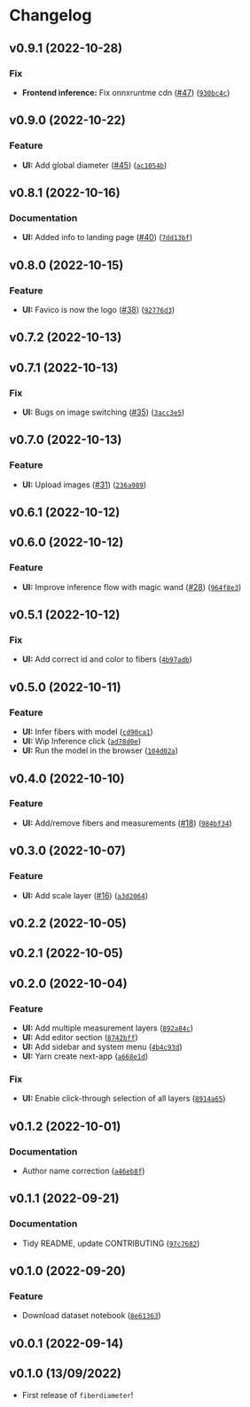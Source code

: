 # Changelog

<!--next-version-placeholder-->

## v0.9.1 (2022-10-28)
### Fix
* **Frontend inference:** Fix onnxruntme cdn ([#47](https://github.com/fcossio/FiberDiameter/issues/47)) ([`930bc4c`](https://github.com/fcossio/FiberDiameter/commit/930bc4c793e743d79b4f5902a04940c96fd74521))

## v0.9.0 (2022-10-22)
### Feature
* **UI:** Add global diameter ([#45](https://github.com/fcossio/FiberDiameter/issues/45)) ([`ac1054b`](https://github.com/fcossio/FiberDiameter/commit/ac1054b74b2c031c032db71c186d7720ade85ba1))

## v0.8.1 (2022-10-16)
### Documentation
* **UI:** Added info to landing page ([#40](https://github.com/fcossio/FiberDiameter/issues/40)) ([`7dd13bf`](https://github.com/fcossio/FiberDiameter/commit/7dd13bfc34deb4785c654ae61078d1f9a3f76af7))

## v0.8.0 (2022-10-15)
### Feature
* **UI:** Favico is now the logo ([#38](https://github.com/fcossio/FiberDiameter/issues/38)) ([`92776d3`](https://github.com/fcossio/FiberDiameter/commit/92776d38d266ea2e791ee6352def020af269e0f1))

## v0.7.2 (2022-10-13)


## v0.7.1 (2022-10-13)
### Fix
* **UI:** Bugs on image switching ([#35](https://github.com/fcossio/FiberDiameter/issues/35)) ([`3acc3e5`](https://github.com/fcossio/FiberDiameter/commit/3acc3e56594bde0d683b65d5394dfa46f344bee0))

## v0.7.0 (2022-10-13)
### Feature
* **UI:** Upload images ([#31](https://github.com/fcossio/FiberDiameter/issues/31)) ([`236a989`](https://github.com/fcossio/FiberDiameter/commit/236a9898d65ade69e7e6adfc66ed9c03407f2bcd))

## v0.6.1 (2022-10-12)


## v0.6.0 (2022-10-12)
### Feature
* **UI:** Improve inference flow with magic wand ([#28](https://github.com/fcossio/FiberDiameter/issues/28)) ([`964f8e3`](https://github.com/fcossio/FiberDiameter/commit/964f8e394989b143f7f2a709f2afb85dc4374dc0))

## v0.5.1 (2022-10-12)
### Fix
* **UI:** Add correct id and color to fibers ([`4b97adb`](https://github.com/fcossio/FiberDiameter/commit/4b97adb4aa72da635004a9a65d19b4ee3e816356))

## v0.5.0 (2022-10-11)
### Feature
* **UI:** Infer fibers with model ([`cd90ca1`](https://github.com/fcossio/FiberDiameter/commit/cd90ca18fa339f17ef1917fbfdb826ce9f4c828f))
* **UI:** Wip Inference click ([`ad78d0e`](https://github.com/fcossio/FiberDiameter/commit/ad78d0e5d9744205922d271703205ac46f62a9c5))
* **UI:** Run the model in the browser ([`104d02a`](https://github.com/fcossio/FiberDiameter/commit/104d02a28e91cbc670a790751706cb3e0f1a6835))

## v0.4.0 (2022-10-10)
### Feature
* **UI:** Add/remove fibers and measurements ([#18](https://github.com/fcossio/FiberDiameter/issues/18)) ([`984bf34`](https://github.com/fcossio/FiberDiameter/commit/984bf3495d7bb3cc9a0db3bc1bab0c0c98554e59))

## v0.3.0 (2022-10-07)
### Feature
* **UI:** Add scale layer ([#16](https://github.com/fcossio/FiberDiameter/issues/16)) ([`a3d2064`](https://github.com/fcossio/FiberDiameter/commit/a3d2064f345cecd46e2948d9c3a6968eddc16b24))

## v0.2.2 (2022-10-05)


## v0.2.1 (2022-10-05)


## v0.2.0 (2022-10-04)
### Feature
* **UI:** Add multiple measurement layers ([`892a84c`](https://github.com/fcossio/FiberDiameter/commit/892a84c637ca6293273fbb78c721c24ae9795c4b))
* **UI:** Add editor section ([`8742bff`](https://github.com/fcossio/FiberDiameter/commit/8742bffc6331525be1023f8f6b45c717d407fb9f))
* **UI:** Add sidebar and system menu ([`4b4c93d`](https://github.com/fcossio/FiberDiameter/commit/4b4c93d7e284ac48f9d72b0857157a00ac808e7a))
* **UI:** Yarn create next-app ([`a668e1d`](https://github.com/fcossio/FiberDiameter/commit/a668e1d572ccd2faf3c6726f13bafb4e896c0640))

### Fix
* **UI:** Enable click-through selection of all layers ([`8914a65`](https://github.com/fcossio/FiberDiameter/commit/8914a65893c91c1c766e5efcb900e38bad07c75c))

## v0.1.2 (2022-10-01)
### Documentation
* Author name correction ([`a46eb8f`](https://github.com/fcossio/FiberDiameter/commit/a46eb8fb8a085e0de81db7aa7bc55102ea2523e3))

## v0.1.1 (2022-09-21)
### Documentation
* Tidy README, update CONTRIBUTING ([`97c7682`](https://github.com/fcossio/FiberDiameter/commit/97c7682fbbbbfe5402c63ed98fb97c3f2d20c00f))

## v0.1.0 (2022-09-20)
### Feature
* Download dataset notebook ([`8e61363`](https://github.com/fcossio/FiberDiameter/commit/8e6136304a7a17bf6a15baa92b2e4b2d41d38c5d))

## v0.0.1 (2022-09-14)


## v0.1.0 (13/09/2022)

- First release of `fiberdiameter`!
